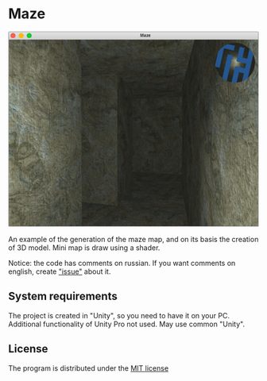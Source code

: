 # Maze
![alt text](./screenshot.jpg "Screenshot")

An example of the generation of the maze map, and on its basis the creation of 3D model.
Mini map is draw using a shader.

Notice: the code has comments on russian.
If you want comments on english, create ["issue"](https://github.com/linsdev/maze/issues) about it.

## System requirements
The project is created in "Unity", so you need to have it on your PC.
Additional functionality of Unity Pro not used. May use common "Unity".

## License

The program is distributed under the [MIT license](./LICENSE)